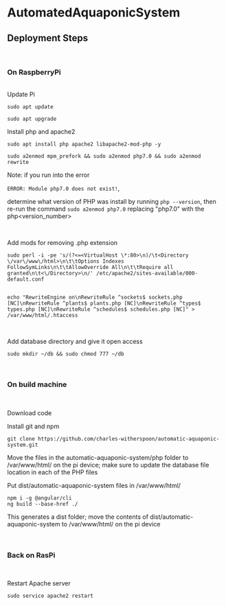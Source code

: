 # AutomatedAquaponicSystem

## Deployment Steps
<br/>

### On RaspberryPi

<br/>
Update Pi

```
sudo apt update

sudo apt upgrade
```

Install php and apache2
```
sudo apt install php apache2 libapache2-mod-php -y

sudo a2enmod mpm_prefork && sudo a2enmod php7.0 && sudo a2enmod rewrite
```
Note: if you run into the error 

`ERROR: Module php7.0 does not exist!`, 

determine what version of PHP was install by running `php --version`, then re-run the command `sudo a2enmod php7.0` replacing "php7.0" with the php<version_number>

<br/>

Add mods for removing .php extension

```
sudo perl -i -pe 's/(?<=<VirtualHost \*:80>\n)/\t<Directory \/var\/www\/html>\n\t\tOptions Indexes FollowSymLinks\n\t\tAllowOverride All\n\t\tRequire all granted\n\t<\/Directory>\n/' /etc/apache2/sites-available/000-default.conf


echo "RewriteEngine on\nRewriteRule ^sockets$ sockets.php [NC]\nRewriteRule ^plants$ plants.php [NC]\nRewriteRule ^types$ types.php [NC]\nRewriteRule ^schedules$ schedules.php [NC]" > /var/www/html/.htaccess
```
<br/>

Add database directory and give it open access

```
sudo mkdir ~/db && sudo chmod 777 ~/db
```

<br/>

### On build machine
<br/>

Download code

Install git and npm
```
git clone https://github.com/charles-witherspoon/automatic-aquaponic-system.git
```
Move the files in the automatic-aquaponic-system/php folder to /var/www/html/ on the pi device; make sure to update the database file location in each of the PHP files

Put dist/automatic-aquaponic-system files in /var/www/html/
```
npm i -g @angular/cli
ng build --base-href ./
```

This generates a dist folder; move the contents of dist/automatic-aquaponic-system to /var/www/html/ on the pi device

<br/>

### Back on RasPi
<br/>

Restart Apache server
```
sudo service apache2 restart 
```
